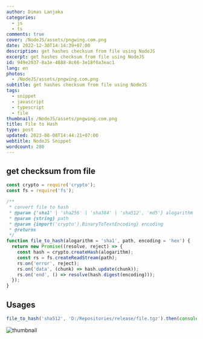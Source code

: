 ```yaml
---
author: Dimas Lanjaka
categories:
  - js
  - ts
comments: true
cover: /NodeJS/assets/pngwing.com.png
date: 2022-12-30T14:14:39+07:00
description: get hashes checksum from file using NodeJS
excerpt: get hashes checksum from file using NodeJS
id: 949e2037-8a1e-4888-8c66-3e18f0a3eac1
lang: en
photos:
  - /NodeJS/assets/pngwing.com.png
subtitle: get hashes checksum from file using NodeJS
tags:
  - snippet
  - javascript
  - typescript
  - file
thumbnail: /NodeJS/assets/pngwing.com.png
title: File to Hash
type: post
updated: 2023-08-08T14:44:21+07:00
webtitle: NodeJS Snippet
wordcount: 280
---
```


## get checksum from file
```js
const crypto = require('crypto');
const fs = require('fs');

/**
 * convert file to hash
 * @param {'sha1' | 'sha256' | 'sha384' | 'sha512', 'md5'} alogarithm
 * @param {string} path
 * @param {import('crypto').BinaryToTextEncoding} encoding
 * @returns
 */
function file_to_hash(alogarithm = 'sha1', path, encoding = 'hex') {
  return new Promise((resolve, reject) => {
    const hash = crypto.createHash(alogarithm);
    const rs = fs.createReadStream(path);
    rs.on('error', reject);
    rs.on('data', (chunk) => hash.update(chunk));
    rs.on('end', () => resolve(hash.digest(encoding)));
  });
}
```

## Usages

```js
file_to_hash('sha512', 'D:/Repositories/release/file.tgz').then(console.log);
```

![thumbnail](https://github.com/dimaslanjaka/source-posts/assets/12471057/e295efe9-e194-4bf2-a6ea-d385f6686e7b)

